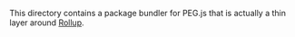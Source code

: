 This directory contains a package bundler for PEG.js that is actually a thin layer around [Rollup](https://rollupjs.org/).

